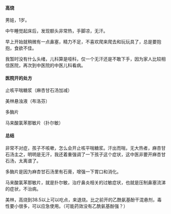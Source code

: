 #### 高烧

男娃，1岁。

中午睡觉起床后，发现额头非常热，手脚凉，无汗。

早上开始就稍微有一点鼻塞，精力不足，不喜欢爬来爬去和玩玩具了，总是要抱抱，食欲不佳。

我暂时没有什么头绪，儿科算是哑科，仅一个无汗还是不敢下手，因为家人比较相信医院，再次到中医院的中医儿科看病。

#### 医院开的处方

止咳平喘糖浆（麻杏甘石汤加减）

美林悬浊液（布洛芬）

多酶片

马来酸氯苯那敏片（扑尔敏）

#### 总结

非常不对症，孩子不咳嗽，怎么会开止咳平喘糖浆。汗出而喘，无大热者，麻杏甘石汤主之，明明是无汗，我还着重强调了一下孩子这个症状，这中医非要开麻杏甘石汤，太离谱了。

多酶片是因为麻杏甘石汤里有石膏，增强一下胃口和消化。

马来酸氯苯那敏片，就是扑尔敏，治疗鼻炎相关的过敏症状，也就是压制鼻塞流涕的症状，不治病。

美林，高烧到38.5以上可以吃点，来退烧。比之前开的乙酰氨基酚干混悬剂，毒性要小很多，可以应急使用。（可能药效没有乙酰氨基酚强？）